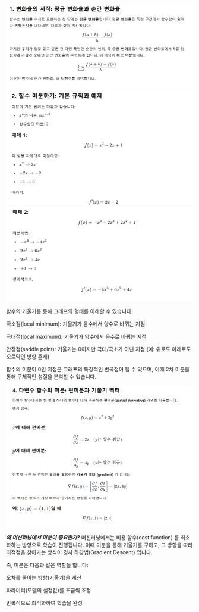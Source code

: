 ![alt text](image.png)
![alt text](image-1.png)
![alt text](image-2.png)

함수의 기울기를 통해 그래프의 형태를 이해할 수 있습니다.

극소점(local minimum): 기울기가 음수에서 양수로 바뀌는 지점

극대점(local maximum): 기울기가 양수에서 음수로 바뀌는 지점

안장점(saddle point): 기울기는 0이지만 극대/극소가 아닌 지점 (예: 위로도 아래로도 오르막인 방향 존재)

함수의 미분이 0인 지점은 그래프의 특징적인 변곡점이 될 수 있으며, 이때 2차 미분을 통해 구체적인 성질을 분석할 수 있습니다.


![alt text](image-3.png)

***왜 머신러닝에서 미분이 중요한가?***
머신러닝에서는 비용 함수(cost function) 를 최소화하는 방향으로 학습이 진행됩니다. 이때 미분을 통해 기울기를 구하고, 그 방향을 따라 최적점을 찾아가는 방식이 경사 하강법(Gradient Descent) 입니다.

즉, 미분은 다음과 같은 역할을 합니다:

오차를 줄이는 방향(기울기)을 계산

파라미터(모델의 설정값)를 조금씩 조정

반복적으로 최적화하여 학습을 완성